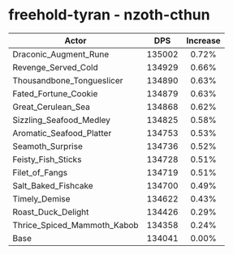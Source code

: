 # freehold-tyran - nzoth-cthun
| Actor | DPS | Increase |
|---|:---:|:---:|
|Draconic_Augment_Rune|135002|0.72%|
|Revenge_Served_Cold|134929|0.66%|
|Thousandbone_Tongueslicer|134890|0.63%|
|Fated_Fortune_Cookie|134879|0.63%|
|Great_Cerulean_Sea|134868|0.62%|
|Sizzling_Seafood_Medley|134825|0.58%|
|Aromatic_Seafood_Platter|134753|0.53%|
|Seamoth_Surprise|134736|0.52%|
|Feisty_Fish_Sticks|134728|0.51%|
|Filet_of_Fangs|134719|0.51%|
|Salt_Baked_Fishcake|134700|0.49%|
|Timely_Demise|134622|0.43%|
|Roast_Duck_Delight|134426|0.29%|
|Thrice_Spiced_Mammoth_Kabob|134358|0.24%|
|Base|134041|0.00%|
